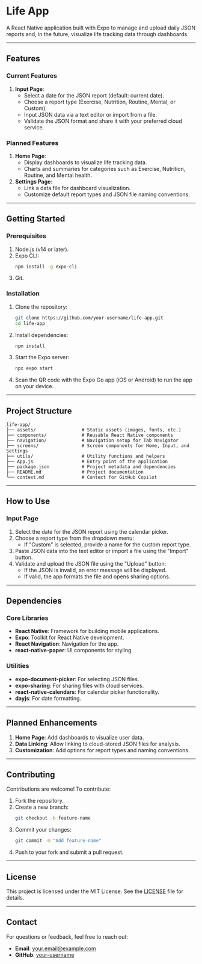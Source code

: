 # **Life App**

A React Native application built with Expo to manage and upload daily JSON reports and, in the future, visualize life tracking data through dashboards.

---

## **Features**

### **Current Features**
1. **Input Page**:
   - Select a date for the JSON report (default: current date).
   - Choose a report type (Exercise, Nutrition, Routine, Mental, or Custom).
   - Input JSON data via a text editor or import from a file.
   - Validate the JSON format and share it with your preferred cloud service.
   
### **Planned Features**
1. **Home Page**:
   - Display dashboards to visualize life tracking data.
   - Charts and summaries for categories such as Exercise, Nutrition, Routine, and Mental health.
2. **Settings Page**:
   - Link a data file for dashboard visualization.
   - Customize default report types and JSON file naming conventions.

---

## **Getting Started**

### **Prerequisites**
1. Node.js (v14 or later).
2. Expo CLI:
   ```bash
   npm install -g expo-cli
   ```
3. Git.

### **Installation**

1. Clone the repository:
   ```bash
   git clone https://github.com/your-username/life-app.git
   cd life-app
   ```

2. Install dependencies:
   ```bash
   npm install
   ```

3. Start the Expo server:
   ```bash
   npx expo start
   ```

4. Scan the QR code with the Expo Go app (iOS or Android) to run the app on your device.

---

## **Project Structure**

```
life-app/
├── assets/                 # Static assets (images, fonts, etc.)
├── components/             # Reusable React Native components
├── navigation/             # Navigation setup for Tab Navigator
├── screens/                # Screen components for Home, Input, and Settings
├── utils/                  # Utility functions and helpers
├── App.js                  # Entry point of the application
├── package.json            # Project metadata and dependencies
├── README.md               # Project documentation
└── context.md              # Context for GitHub Copilot
```

---

## **How to Use**

### **Input Page**
1. Select the date for the JSON report using the calendar picker.
2. Choose a report type from the dropdown menu:
   - If "Custom" is selected, provide a name for the custom report type.
3. Paste JSON data into the text editor or import a file using the "Import" button.
4. Validate and upload the JSON file using the "Upload" button:
   - If the JSON is invalid, an error message will be displayed.
   - If valid, the app formats the file and opens sharing options.

---

## **Dependencies**

### **Core Libraries**
- **React Native**: Framework for building mobile applications.
- **Expo**: Toolkit for React Native development.
- **React Navigation**: Navigation for the app.
- **react-native-paper**: UI components for styling.

### **Utilities**
- **expo-document-picker**: For selecting JSON files.
- **expo-sharing**: For sharing files with cloud services.
- **react-native-calendars**: For calendar picker functionality.
- **dayjs**: For date formatting.

---

## **Planned Enhancements**
1. **Home Page**: Add dashboards to visualize user data.
2. **Data Linking**: Allow linking to cloud-stored JSON files for analysis.
3. **Customization**: Add options for report types and naming conventions.

---

## **Contributing**

Contributions are welcome! To contribute:
1. Fork the repository.
2. Create a new branch:
   ```bash
   git checkout -b feature-name
   ```
3. Commit your changes:
   ```bash
   git commit -m "Add feature-name"
   ```
4. Push to your fork and submit a pull request.

---

## **License**

This project is licensed under the MIT License. See the [LICENSE](LICENSE) file for details.

---

## **Contact**

For questions or feedback, feel free to reach out:
- **Email**: your.email@example.com
- **GitHub**: [your-username](https://github.com/your-username)
